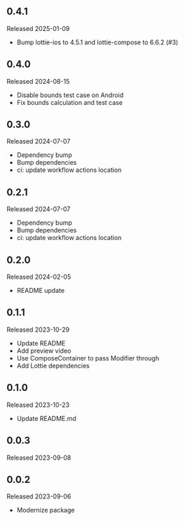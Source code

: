 ## 0.4.1

Released 2025-01-09

  - Bump lottie-ios to 4.5.1 and lottie-compose to 6.6.2 (#3)

## 0.4.0

Released 2024-08-15

  - Disable bounds test case on Android
  - Fix bounds calculation and test case

## 0.3.0

Released 2024-07-07

  - Dependency bump
  - Bump dependencies
  - ci: update workflow actions location

## 0.2.1

Released 2024-07-07

  - Dependency bump
  - Bump dependencies
  - ci: update workflow actions location

## 0.2.0

Released 2024-02-05

  - README update

## 0.1.1

Released 2023-10-29

  - Update README
  - Add preview video
  - Use ComposeContainer to pass Modifier through
  - Add Lottie dependencies

## 0.1.0

Released 2023-10-23

  - Update README.md

## 0.0.3

Released 2023-09-08


## 0.0.2

Released 2023-09-06

  - Modernize package

